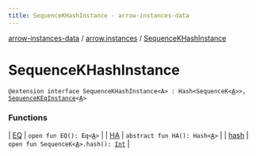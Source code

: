 ```yaml
---
title: SequenceKHashInstance - arrow-instances-data
---
```


[arrow-instances-data](../../index.html) / [arrow.instances](../index.html) / [SequenceKHashInstance](./index.html)

# SequenceKHashInstance

`@extension interface SequenceKHashInstance<A> : Hash<SequenceK<`[`A`](index.html#A)`>>, `[`SequenceKEqInstance`](../-sequence-k-eq-instance/index.html)`<`[`A`](index.html#A)`>`

### Functions

| [EQ](-e-q.html) | `open fun EQ(): Eq<`[`A`](index.html#A)`>` |
| [HA](-h-a.html) | `abstract fun HA(): Hash<`[`A`](index.html#A)`>` |
| [hash](hash.html) | `open fun SequenceK<`[`A`](index.html#A)`>.hash(): `[`Int`](https://kotlinlang.org/api/latest/jvm/stdlib/kotlin/-int/index.html) |

